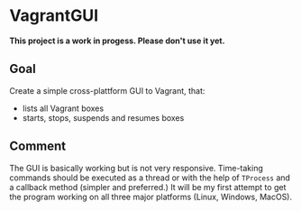 # VagrantGUI
**This project is a work in progess. Please don't use it yet.**

## Goal
Create a simple cross-plattform GUI to Vagrant, that:

- lists all Vagrant boxes
- starts, stops, suspends and resumes boxes

## Comment
The GUI is basically working but is not very responsive. Time-taking commands should be executed as a thread or with the help of `TProcess` and a callback method (simpler and preferred.)
It will be my first attempt to get the program working on all three major platforms (Linux, Windows, MacOS).

